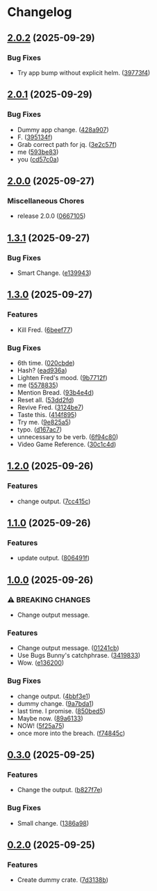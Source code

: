 # Changelog

## [2.0.2](https://github.com/alisamji-ybor/dummy/compare/hello-world-v2.0.1...hello-world-v2.0.2) (2025-09-29)


### Bug Fixes

* Try app bump without explicit helm. ([39773f4](https://github.com/alisamji-ybor/dummy/commit/39773f4b4e07f666782412779bc69c109b99b8e6))

## [2.0.1](https://github.com/alisamji-ybor/dummy/compare/hello-world-v2.0.0...hello-world-v2.0.1) (2025-09-29)


### Bug Fixes

* Dummy app change. ([428a907](https://github.com/alisamji-ybor/dummy/commit/428a9076bd698bfeab76c7a64648cc92f44580a9))
* F. ([395134f](https://github.com/alisamji-ybor/dummy/commit/395134f9f3d6ebea7a04efd55cb148c66ea6ccb3))
* Grab correct path for jq. ([3e2c57f](https://github.com/alisamji-ybor/dummy/commit/3e2c57f1cd8f40684117786ed335e36fe1b95f54))
* me ([593be83](https://github.com/alisamji-ybor/dummy/commit/593be83613071239dbb5585a2c87117fc596affb))
* you ([cd57c0a](https://github.com/alisamji-ybor/dummy/commit/cd57c0a80a98a029bec1093f7ca47279b617a719))

## [2.0.0](https://github.com/alisamji-ybor/dummy/compare/hello-world-v1.3.1...hello-world-v2.0.0) (2025-09-27)


### Miscellaneous Chores

* release 2.0.0 ([0667105](https://github.com/alisamji-ybor/dummy/commit/06671053408f8f24657372482ff61fb360b99aa2))

## [1.3.1](https://github.com/alisamji-ybor/dummy/compare/hello-world-v1.3.0...hello-world-v1.3.1) (2025-09-27)


### Bug Fixes

* Smart Change. ([e139943](https://github.com/alisamji-ybor/dummy/commit/e139943d16a5689fe25803cff004f2309a98ad99))

## [1.3.0](https://github.com/alisamji-ybor/dummy/compare/hello-world-v1.2.0...hello-world-v1.3.0) (2025-09-27)


### Features

* Kill Fred. ([6beef77](https://github.com/alisamji-ybor/dummy/commit/6beef77b8716f5a6c62fd21325a6bcfee0eacbd5))


### Bug Fixes

* 6th time. ([020cbde](https://github.com/alisamji-ybor/dummy/commit/020cbde9424c324ee9554282b51b3c896dbc3415))
* Hash? ([ead936a](https://github.com/alisamji-ybor/dummy/commit/ead936a2a12478d34696183e4f5ba182d2eb2dbb))
* Lighten Fred's mood. ([9b7712f](https://github.com/alisamji-ybor/dummy/commit/9b7712f62a6e6b20013af8be7ba603770e0c24a5))
* me ([5578835](https://github.com/alisamji-ybor/dummy/commit/5578835623f1e23098d05a268ad29ef3a0411dfe))
* Mention Bread. ([93b4e4d](https://github.com/alisamji-ybor/dummy/commit/93b4e4de2ce27778b03bb5c6b08d224eb34794de))
* Reset all. ([53dd2fd](https://github.com/alisamji-ybor/dummy/commit/53dd2fd211c21c6047291fcf54cdda4568342467))
* Revive Fred. ([3124be7](https://github.com/alisamji-ybor/dummy/commit/3124be7dc18f66919e9338d84b7f7c55a7659b38))
* Taste this. ([414f895](https://github.com/alisamji-ybor/dummy/commit/414f89525a77dbb4c5b7f049e844487ce947ffc7))
* Try me. ([9e825a5](https://github.com/alisamji-ybor/dummy/commit/9e825a5695f8c0d32e97129dcdd608921b9dee11))
* typo. ([d167ac7](https://github.com/alisamji-ybor/dummy/commit/d167ac7c0106763fe9e2ba27106b433b694afa0a))
* unnecessary to be verb. ([6f94c80](https://github.com/alisamji-ybor/dummy/commit/6f94c80f62e84205788f102d40701ea669fd1c0f))
* Video Game Reference. ([30c1c4d](https://github.com/alisamji-ybor/dummy/commit/30c1c4d920ef9d2d8e0854f35ecbad85d31a2269))

## [1.2.0](https://github.com/alisamji-ybor/dummy/compare/hello-world-v1.1.0...hello-world-v1.2.0) (2025-09-26)


### Features

* change output. ([7cc415c](https://github.com/alisamji-ybor/dummy/commit/7cc415c91a492907c4bc86063db69cc9fc532876))

## [1.1.0](https://github.com/alisamji-ybor/dummy/compare/hello-world-v1.0.0...hello-world-v1.1.0) (2025-09-26)


### Features

* update output. ([806491f](https://github.com/alisamji-ybor/dummy/commit/806491fb43bceb0e30650bd0d16ff3bc084fd155))

## [1.0.0](https://github.com/alisamji-ybor/dummy/compare/hello-world-v0.3.0...hello-world-v1.0.0) (2025-09-26)


### ⚠ BREAKING CHANGES

* Change output message.

### Features

* Change output message. ([01241cb](https://github.com/alisamji-ybor/dummy/commit/01241cbf375fd204488eb3577153bdecd9f64a92))
* Use Bugs Bunny's catchphrase. ([3419833](https://github.com/alisamji-ybor/dummy/commit/34198336648d4a3171ede1b1aa829c2a18eb26e3))
* Wow. ([e136200](https://github.com/alisamji-ybor/dummy/commit/e136200e01f9efcb679cdb60cb294f3032618450))


### Bug Fixes

* change output. ([4bbf3e1](https://github.com/alisamji-ybor/dummy/commit/4bbf3e1f4d7e177405fd1d51fdee76886f8b8a8d))
* dummy change. ([9a7bda1](https://github.com/alisamji-ybor/dummy/commit/9a7bda18cf780dedc6f59e26f61169ff1fd1fe44))
* last time. I promise. ([850bed5](https://github.com/alisamji-ybor/dummy/commit/850bed54b3d6ec2578a9aeb62b79cff80963f6be))
* Maybe now. ([89a6133](https://github.com/alisamji-ybor/dummy/commit/89a6133a0d5dade81d13d4aaab341b480d747590))
* NOW! ([5f25a75](https://github.com/alisamji-ybor/dummy/commit/5f25a758150c24b0aae5db1841c84c1c5dbeb099))
* once more into the breach. ([f74845c](https://github.com/alisamji-ybor/dummy/commit/f74845ccdc3349183ede68eb34ff867356fbd2ed))

## [0.3.0](https://github.com/alisamji-ybor/dummy/compare/hello-world-v0.2.0...hello-world-v0.3.0) (2025-09-25)


### Features

* Change the output. ([b827f7e](https://github.com/alisamji-ybor/dummy/commit/b827f7efb61b8e6e619f77ab4f6157d2edf82c7d))


### Bug Fixes

* Small change. ([1386a98](https://github.com/alisamji-ybor/dummy/commit/1386a98b45b51f9ef0563558f72d3999d73c8ee2))

## [0.2.0](https://github.com/alisamji-ybor/dummy/compare/hello-world-v0.1.0...hello-world-v0.2.0) (2025-09-25)


### Features

* Create dummy crate. ([7d3138b](https://github.com/alisamji-ybor/dummy/commit/7d3138baf1f9b06d48cd388ce7965bf6a4f45e72))

